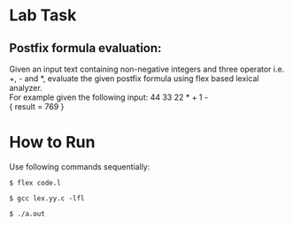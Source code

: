 # Lab Task
## Postfix formula evaluation: 
Given an input text containing non-negative integers and three operator i.e. +, - and *, evaluate the given postfix formula using flex based lexical analyzer. </br>
For example given the following input: 44 33 22 * + 1 -</br>{ result = 769 }

# How to Run
Use following commands sequentially:
```shell
$ flex code.l
```
```shell
$ gcc lex.yy.c -lfl
```
```shell
$ ./a.out
```
